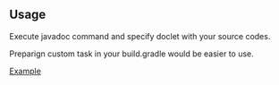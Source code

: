 ## Usage

Execute javadoc command and specify doclet with your source codes.

Preparign custom task in your build.gradle would be easier to use.

[Example](https://github.com/KiiCorp/SkeletonizeDoclet/blob/master/build.gradle#L17)
